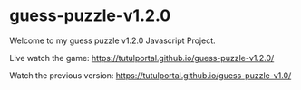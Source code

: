 # guess-puzzle-v1.2.0
Welcome to my guess puzzle v1.2.0 Javascript Project. 

Live watch the game: https://tutulportal.github.io/guess-puzzle-v1.2.0/

Watch the previous version: https://tutulportal.github.io/guess-puzzle-v1.0/
